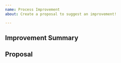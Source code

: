 ```yaml
---
name: Process Improvement
about: Create a proposal to suggest an improvement!

---
```


<!-- < < < < < < < < < < < < < < < < < < < < < < < < < < < < < < < < < ☺
v                ✰  Thanks for opening an issue! ✰    
v    Before smashing the submit button please review the template.
v    Please also ensure that this is not a duplicate issue :)
☺ > > > > > > > > > > > > > > > > > > > > > > > > > > > > > > > > >  -->

## Improvement Summary

<!-- Short description of the proposed improvement about the projects' processes -->

## Proposal

<!-- Describe your proposal for how the process should be improved -->
<!-- What would be the benefits if we adopted the proposal?
     Are there any disadvantages? -->
